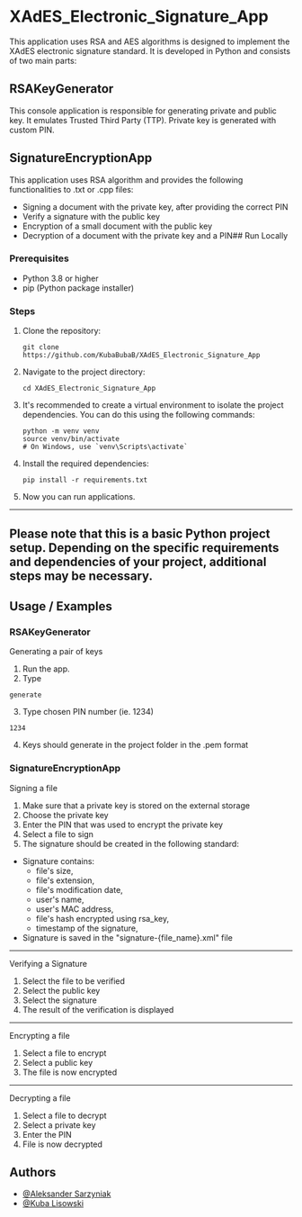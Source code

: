 
# XAdES_Electronic_Signature_App

This application uses RSA and AES algorithms is designed to implement the XAdES electronic signature standard. It is developed in Python and consists of two main parts:


## RSAKeyGenerator

This console application is responsible for generating private and public key. It emulates Trusted Third Party (TTP). Private key is generated with custom PIN.
## SignatureEncryptionApp
This application uses RSA algorithm and provides the following functionalities to .txt or .cpp files:
- Signing a document with the private key, after providing the correct PIN
- Verify a signature with the public key
- Encryption of a small document with the public key
- Decryption of a document with the private key and a PIN## Run Locally

### Prerequisites
- Python 3.8 or higher
- pip (Python package installer)

### Steps

1. Clone the repository:
   ```
   git clone https://github.com/KubaBubaB/XAdES_Electronic_Signature_App
   ```

2. Navigate to the project directory:
   ```
   cd XAdES_Electronic_Signature_App
   ```

3. It's recommended to create a virtual environment to isolate the project dependencies. You can do this using the following commands:
   ```
   python -m venv venv
   source venv/bin/activate  
   # On Windows, use `venv\Scripts\activate`
   ```

4. Install the required dependencies:
   ```
   pip install -r requirements.txt
   ```

5. Now you can run applications.
---
Please note that this is a basic Python project setup. Depending on the specific requirements and dependencies of your project, additional steps may be necessary.
---
## Usage / Examples 

### RSAKeyGenerator
Generating a pair of keys
1. Run the app.
2. Type
```
generate
```
3. Type chosen PIN number (ie. 1234)
```
1234
```
4. Keys should generate in the project folder in the .pem format

### SignatureEncryptionApp
Signing a file
1. Make sure that a private key is stored on the external storage
2. Choose the private key
3. Enter the PIN that was used to encrypt the private key
4. Select a file to sign
5. The signature should be created in the following standard:
 - Signature contains:
    - file's size,
    - file's extension,
    - file's modification date,
    - user's name,
    - user's MAC address,
    - file's hash encrypted using rsa_key,
    - timestamp of the signature,
 - Signature is saved in the "signature-{file_name}.xml" file
 ---
Verifying a Signature

1. Select the file to be verified
2. Select the public key
3. Select the signature
4. The result of the verification is displayed
---
Encrypting a file

1. Select a file to encrypt
2. Select a public key
3. The file is now encrypted 
---
Decrypting a file

1. Select a file to decrypt 
2. Select a private key
3. Enter the PIN
4. File is now decrypted


## Authors

- [@Aleksander Sarzyniak](https://www.https://github.com/alexander0077)
- [@Kuba Lisowski](https://www.https://github.com/KubaBubaB)


